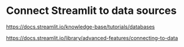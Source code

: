 # Connect Streamlit to data sources
https://docs.streamlit.io/knowledge-base/tutorials/databases

https://docs.streamlit.io/library/advanced-features/connecting-to-data